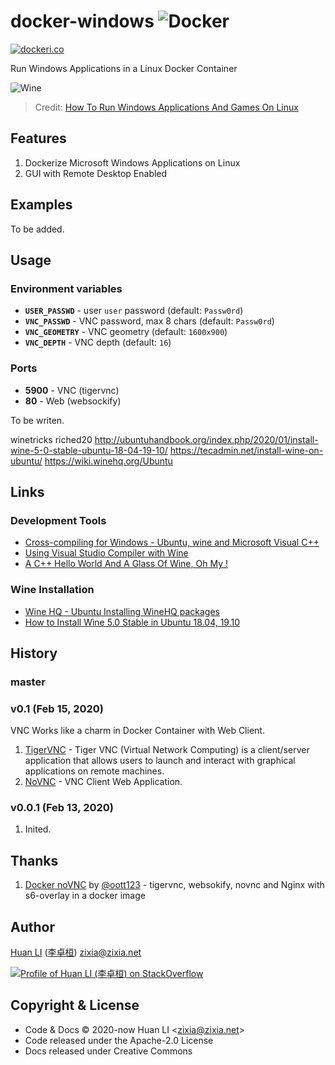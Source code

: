 # docker-windows ![Docker](https://github.com/huan/docker-windows/workflows/Docker/badge.svg)

[![dockeri.co](https://dockeri.co/image/zixia/windows)](https://hub.docker.com/r/zixia/windows/)

Run Windows Applications in a Linux Docker Container

![Wine](https://huan.github.io/docker-windows/images/wine.png)

> Credit: [How To Run Windows Applications And Games On Linux](https://www.ostechnix.com/run-windows-games-softwares-ubuntu-16-04/)

## Features

1. Dockerize Microsoft Windows Applications on Linux
1. GUI with Remote Desktop Enabled

## Examples

To be added.

## Usage

### Environment variables

* **`USER_PASSWD`** - user `user` password (default: `Passw0rd`)
* **`VNC_PASSWD`** - VNC password, max 8 chars (default: `Passw0rd`)
* **`VNC_GEOMETRY`** - VNC geometry (default: `1600x900`)
* **`VNC_DEPTH`** - VNC depth (default: `16`)

### Ports

* **5900** - VNC (tigervnc)
* **80** - Web (websockify)

To be writen.

winetricks riched20
http://ubuntuhandbook.org/index.php/2020/01/install-wine-5-0-stable-ubuntu-18-04-19-10/
https://tecadmin.net/install-wine-on-ubuntu/
https://wiki.winehq.org/Ubuntu


## Links

### Development Tools

- [Cross-compiling for Windows - Ubuntu, wine and Microsoft Visual C++](https://ooo-imath.sourceforge.io/wiki/index.php/Cross-compiling_for_Windows#Visual_Studio_2015)
- [Using Visual Studio Compiler with Wine](https://github.com/eruffaldi/wine_vcpp)
- [A C++ Hello World And A Glass Of Wine, Oh My !](https://hackernoon.com/a-c-hello-world-and-a-glass-of-wine-oh-my-263434c0b8ad)

### Wine Installation

- [Wine HQ - Ubuntu Installing WineHQ packages](https://wiki.winehq.org/Ubuntu)
- [How to Install Wine 5.0 Stable in Ubuntu 18.04, 19.10](http://ubuntuhandbook.org/index.php/2020/01/install-wine-5-0-stable-ubuntu-18-04-19-10/)

## History

### master

### v0.1 (Feb 15, 2020)

VNC Works like a charm in Docker Container with Web Client.

1. [TigerVNC](https://tigervnc.org/) - Tiger VNC (Virtual Network Computing) is a client/server application that allows users to launch and interact with graphical applications on remote machines.
1. [NoVNC](https://github.com/novnc/noVNC) - VNC Client Web Application.

### v0.0.1 (Feb 13, 2020)

1. Inited.

## Thanks

1. [Docker noVNC](https://github.com/oott123/docker-novnc) by [@oott123](https://github.com/oott123) - tigervnc, websokify, novnc and Nginx with s6-overlay in a docker image

## Author

[Huan LI](https://github.com/huan) ([李卓桓](http://linkedin.com/in/zixia)) zixia@zixia.net

[![Profile of Huan LI (李卓桓) on StackOverflow](https://stackexchange.com/users/flair/265499.png)](https://stackexchange.com/users/265499)

## Copyright & License

* Code & Docs © 2020-now Huan LI \<zixia@zixia.net\>
* Code released under the Apache-2.0 License
* Docs released under Creative Commons
